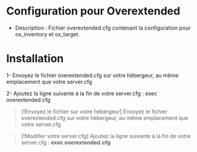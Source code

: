 # Configuration pour Overextended

- Description : Fichier overextended.cfg contenant la configuration pour ox_inventory et ox_target.

# Installation

1- Envoyez le fichier overextended.cfg sur votre hébergeur, au même emplacement que votre server.cfg

2- Ajoutez la ligne suivante à la fin de votre server.cfg : exec overextended.cfg

> [!Envoyez le fichier sur votre hébergeur]
> Envoyez le fichier overextended.cfg sur votre hébergeur, au même emplacement que votre server.cfg


> [!Modifier votre server.cfg]
> Ajoutez la ligne suivante à la fin de votre server.cfg : **exec overextended.cfg**


